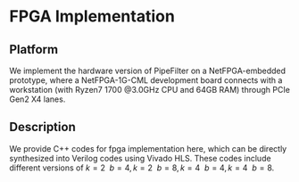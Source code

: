 # FPGA Implementation

## Platform
We implement the hardware version of PipeFilter on a NetFPGA-embedded prototype, where a NetFPGA-1G-CML development board connects with a workstation (with Ryzen7 1700 @3.0GHz CPU and 64GB RAM) through PCIe Gen2 X4 lanes.

## Description
We provide C++ codes for fpga implementation here, which can be directly synthesized into Verilog codes using Vivado HLS. These codes include different versions of $k=2\ \ b=4, k=2\ \ b=8, k=4\ \ b=4, k=4\ \ b=8$.
